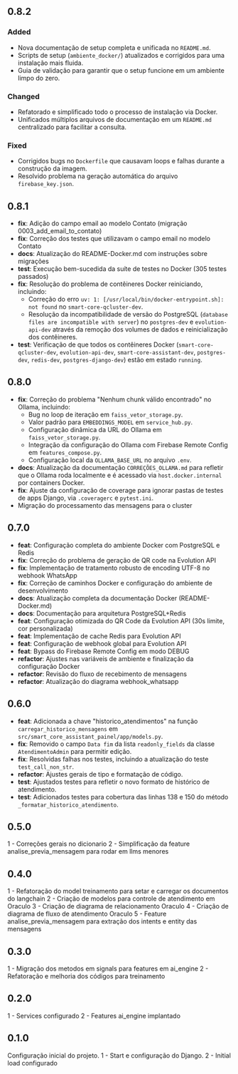 ## 0.8.2

### Added
- Nova documentação de setup completa e unificada no `README.md`.
- Scripts de setup (`ambiente_docker/`) atualizados e corrigidos para uma instalação mais fluida.
- Guia de validação para garantir que o setup funcione em um ambiente limpo do zero.

### Changed
- Refatorado e simplificado todo o processo de instalação via Docker.
- Unificados múltiplos arquivos de documentação em um `README.md` centralizado para facilitar a consulta.

### Fixed
- Corrigidos bugs no `Dockerfile` que causavam loops e falhas durante a construção da imagem.
- Resolvido problema na geração automática do arquivo `firebase_key.json`.

## 0.8.1
- **fix**: Adição do campo email ao modelo Contato (migração 0003_add_email_to_contato)
- **fix**: Correção dos testes que utilizavam o campo email no modelo Contato
- **docs**: Atualização do README-Docker.md com instruções sobre migrações
- **test**: Execução bem-sucedida da suíte de testes no Docker (305 testes passados)
- **fix**: Resolução do problema de contêineres Docker reiniciando, incluindo:
  - Correção do erro `uv: 1: [/usr/local/bin/docker-entrypoint.sh]: not found` no `smart-core-qcluster-dev`.
  - Resolução da incompatibilidade de versão do PostgreSQL (`database files are incompatible with server`) no `postgres-dev` e `evolution-api-dev` através da remoção dos volumes de dados e reinicialização dos contêineres.
- **test**: Verificação de que todos os contêineres Docker (`smart-core-qcluster-dev`, `evolution-api-dev`, `smart-core-assistant-dev`, `postgres-dev`, `redis-dev`, `postgres-django-dev`) estão em estado `running`.

## 0.8.0
- **fix**: Correção do problema "Nenhum chunk válido encontrado" no Ollama, incluindo:
  - Bug no loop de iteração em `faiss_vetor_storage.py`.
  - Valor padrão para `EMBEDDINGS_MODEL` em `service_hub.py`.
  - Configuração dinâmica da URL do Ollama em `faiss_vetor_storage.py`.
  - Integração da configuração do Ollama com Firebase Remote Config em `features_compose.py`.
  - Configuração local da `OLLAMA_BASE_URL` no arquivo `.env`.
- **docs**: Atualização da documentação `CORREÇÕES_OLLAMA.md` para refletir que o Ollama roda localmente e é acessado via `host.docker.internal` por containers Docker.
- **fix**: Ajuste da configuração de coverage para ignorar pastas de testes de apps Django, via `.coveragerc` e `pytest.ini`.
- Migração do processamento das mensagens para o cluster

## 0.7.0
- **feat**: Configuração completa do ambiente Docker com PostgreSQL e Redis
- **fix**: Correção do problema de geração de QR code na Evolution API
- **fix**: Implementação de tratamento robusto de encoding UTF-8 no webhook WhatsApp
- **fix**: Correção de caminhos Docker e configuração do ambiente de desenvolvimento
- **docs**: Atualização completa da documentação Docker (README-Docker.md)
- **docs**: Documentação para arquitetura PostgreSQL+Redis
- **feat**: Configuração otimizada do QR Code da Evolution API (30s limite, cor personalizada)
- **feat**: Implementação de cache Redis para Evolution API
- **feat**: Configuração de webhook global para Evolution API
- **feat**: Bypass do Firebase Remote Config em modo DEBUG
- **refactor**: Ajustes nas variáveis de ambiente e finalização da configuração Docker
- **refactor**: Revisão do fluxo de recebimento de mensagens
- **refactor**: Atualização do diagrama webhook_whatsapp

## 0.6.0
- **feat**: Adicionada a chave "historico_atendimentos" na função `carregar_historico_mensagens` em `src/smart_core_assistant_painel/app/models.py`.
- **fix**: Removido o campo `Data fim` da lista `readonly_fields` da classe `AtendimentoAdmin` para permitir edição.
- **fix**: Resolvidas falhas nos testes, incluindo a atualização do teste `test_call_non_str`.
- **refactor**: Ajustes gerais de tipo e formatação de código.
- **test**: Ajustados testes para refletir o novo formato de histórico de atendimento.
- **test**: Adicionados testes para cobertura das linhas 138 e 150 do método `_formatar_historico_atendimento`.

## 0.5.0
1 - Correções gerais no dicionario
2 - Simplificação da feature analise_previa_mensagem para rodar em llms menores

## 0.4.0
1 - Refatoração do model treinamento para setar e carregar os documentos do langchain
2 - Criação de modelos para controle de atendimento em Oraculo
3 - Criação de diagrama de relacionamento Oraculo
4 - Criação de diagrama de fluxo de atendimento Oraculo
5 - Feature analise_previa_mensagem para extração dos intents e entity das mensagens 

## 0.3.0
1 - Migração dos metodos em signals para features em ai_engine
2 - Refatoração e melhoria dos códigos para treinamento

## 0.2.0
1 - Services configurado
2 - Features ai_engine implantado

## 0.1.0
Configuração inicial do projeto.
1 - Start e configuração do Django.
2 - Initial load configurado